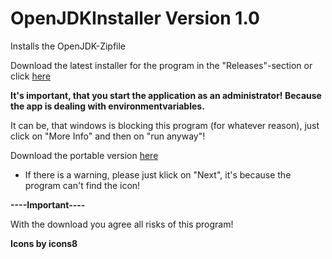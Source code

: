 # OpenJDKInstaller Version 1.0
Installs the OpenJDK-Zipfile

Download the latest installer for the program in the "Releases"-section or click [here](https://github.com/MaxPra/OpenJDKInstaller/releases/download/1.0/OpenJDKInstaller_Setup.exe)

**It's important, that you start the application as an administrator! Because the app is dealing with environmentvariables.**

It can be, that windows is blocking this program (for whatever reason), just click on "More Info" and then on "run anyway"!

Download the portable version [here](https://github.com/MaxPra/OpenJDKInstaller/blob/master/bin/Debug/OpenJDKInstaller.exe?raw=true)
- If there is a warning, please just klick on "Next", it's because the program can't find the icon!

**----Important----**

With the download you agree all risks of this program!


**Icons by icons8**
